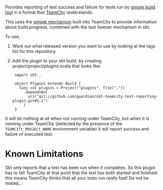 Provides reporting of test success and failure for tests run by
[simple build tool](https://github.com/harrah/xsbt)
in a format
that [TeamCity](http://www.jetbrains.com/teamcity) understands.

This uses the [simple mechanism](http://confluence.jetbrains.net/display/TCD65/Build+Script+Interaction+with+TeamCity)
built into TeamCity to provide information about build progress, combined with the test listener
mechanism in sbt.

To use,

1. Work out what released version you want to use by looking at the tags list for this repository.

2. Add the plugin to your sbt build, by creating project/project/plugins.scala that looks like:

        import sbt._

        object Plugins extends Build {
          lazy val plugins = Project("plugins", file("."))
            .dependsOn(
              uri("git://github.com/guardian/sbt-teamcity-test-reporting-plugin.git#1.1")
            )
        }


It will do nothing at all when not running under TeamCity, but
when it is running under TeamCity (detected by the presence of the `TEAMCITY_PROJECT_NAME` environment variable)
it will report success and failure of executed test.

Known Limitations
=================

Sbt only reports that a test has been run when it completes. So this plugin has to
tell TeamCity at that point that the test has both started and finished: this means
TeamCity thinks that all your tests run *really* fast! Do not be misled...
